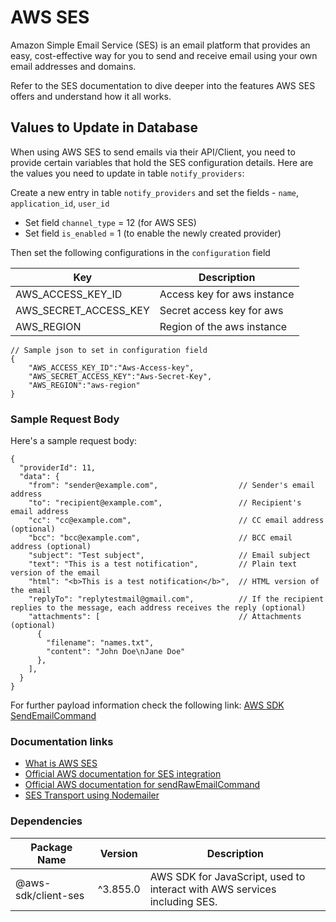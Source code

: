 # AWS SES

Amazon Simple Email Service (SES) is an email platform that provides an easy, cost-effective way for you to send and receive email using your own email addresses and domains.

Refer to the SES documentation to dive deeper into the features AWS SES offers and understand how it all works.

## Values to Update in Database

When using AWS SES to send emails via their API/Client, you need to provide certain variables that hold the SES configuration details. Here are the values you need to update in table `notify_providers`:

Create a new entry in table `notify_providers` and set the fields - `name`, `application_id`, `user_id`

- Set field `channel_type` = 12 (for AWS SES)
- Set field `is_enabled` = 1 (to enable the newly created provider)

Then set the following configurations in the `configuration` field

| Key                   | Description                 |
| --------------------- | --------------------------- |
| AWS_ACCESS_KEY_ID     | Access key for aws instance |
| AWS_SECRET_ACCESS_KEY | Secret access key for aws   |
| AWS_REGION            | Region of the aws instance  |

```jsonc
// Sample json to set in configuration field
{
    "AWS_ACCESS_KEY_ID":"Aws-Access-key",
    "AWS_SECRET_ACCESS_KEY":"Aws-Secret-Key",
    "AWS_REGION":"aws-region"
}
```

### Sample Request Body

Here's a sample request body:

```jsonc
{
  "providerId": 11,
  "data": {
    "from": "sender@example.com",                  // Sender's email address
    "to": "recipient@example.com",                 // Recipient's email address
    "cc": "cc@example.com",                        // CC email address (optional)
    "bcc": "bcc@example.com",                      // BCC email address (optional)
    "subject": "Test subject",                     // Email subject
    "text": "This is a test notification",         // Plain text version of the email
    "html": "<b>This is a test notification</b>",  // HTML version of the email
    "replyTo": "replytestmail@gmail.com",          // If the recipient replies to the message, each address receives the reply (optional)
    "attachments": [                               // Attachments (optional)
      {
        "filename": "names.txt",
        "content": "John Doe\nJane Doe"
      },
    ],
  }
}
```
For further payload information check the following link: [AWS SDK SendEmailCommand](https://docs.aws.amazon.com/AWSJavaScriptSDK/v3/latest/client/ses/command/SendEmailCommand/)

### Documentation links

- [What is AWS SES](https://docs.aws.amazon.com/ses/latest/dg/Welcome.html)
- [Official AWS documentation for SES integration](https://docs.aws.amazon.com/sdk-for-javascript/v3/developer-guide/ses-examples-sending-email.html#ses-examples-sending-emails-prerequisites)
- [Official AWS documentation for sendRawEmailCommand](https://docs.aws.amazon.com/AWSJavaScriptSDK/v3/latest/client/ses/command/SendRawEmailCommand/)
- [SES Transport using Nodemailer](https://nodemailer.com/transports/ses/)

### Dependencies

| Package Name        | Version  | Description                                                               |
| ------------------- | -------- | ------------------------------------------------------------------------- |
| @aws-sdk/client-ses | ^3.855.0 | AWS SDK for JavaScript, used to interact with AWS services including SES. |

